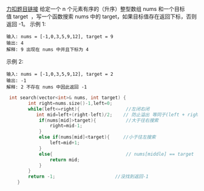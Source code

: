 [力扣题目链接](https://leetcode.cn/problems/binary-search/)
给定一个 n 个元素有序的（升序）整型数组 nums 和一个目标值 target  ，写一个函数搜索 nums 中的 target，如果目标值存在返回下标，否则返回 -1。
示例 1:
```
输入: nums = [-1,0,3,5,9,12], target = 9     
输出: 4       
解释: 9 出现在 nums 中并且下标为 4 
```
示例 2:
```
输入: nums = [-1,0,3,5,9,12], target = 2     
输出: -1        
解释: 2 不存在 nums 中因此返回 -1        
```

~~~ C++
 int search(vector<int>& nums, int target) {
        int right=nums.size()-1,left=0;
        while(left<=right){                 //左闭右闭
           int mid=left+(right-left)/2;    // 防止溢出 等同于(left + right)/2
            if(nums[mid]>target){           //大于往右搜索
                right=mid-1;
            }
            else if(nums[mid]<target){     //小于往左搜索
                left=mid+1;
            }
            else{                           // nums[middle] == target
                return mid;      
            }
        }
        return -1;                      //没找到返回-1
    }
~~~